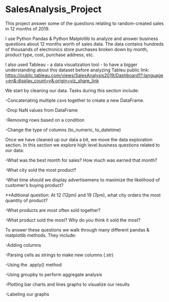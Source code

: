 # SalesAnalysis_Project
This project answer some of the questions relating to random-created sales in 12 months of 2019.

I use Python Pandas & Python Matplotlib to analyze and answer business questions about 12 months worth of sales data. The data contains hundreds of thousands of electronics store purchases broken down by month, product type, cost, purchase address, etc.

I also used Tableau - a data visualization tool - to have a bigger understanding about this dataset before analyzing
Tableu public link: https://public.tableau.com/views/SalesAnalysis2019/Dashboard1?:language=en&:display_count=y&:origin=viz_share_link

We start by cleaning our data. Tasks during this section include:

-Concatenating multiple csvs together to create a new DataFrame.

-Drop NaN values from DataFrame

-Removing rows based on a condition

-Change the type of columns (to_numeric, to_datetime)


Once we have cleaned up our data a bit, we move the data exploration section. In this section we explore high level business questions related to our data:

-What was the best month for sales? How much was earned that month?

-What city sold the most product?

-What time should we display advertisemens to maximize the likelihood of customer’s buying product?

**Aditional question: At 12 (12pm) and 19 (7pm), what city orders the most quantity of product?

-What products are most often sold together?

-What product sold the most? Why do you think it sold the most?


To answer these questions we walk through many different pandas & matplotlib methods. They include:

-Adding columns

-Parsing cells as strings to make new columns (.str)

-Using the .apply() method

-Using groupby to perform aggregate analysis

-Plotting bar charts and lines graphs to visualize our results

-Labeling our graphs

